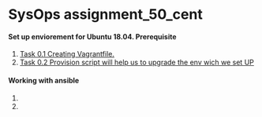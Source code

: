 # SysOps assignment_50_cent
#### Set up enviorement for Ubuntu 18.04. Prerequisite
1. [Task 0.1 Creating Vagrantfile.](https://github.com/vostapch/test_90poe/blob/main/Vagrantfile)
2. [Task 0.2 Provision script will help us to upgrade the env wich we set UP](https://github.com/vostapch/test_90poe/blob/main/provision/provision.sh)
#### Working with ansible
1.
2.

